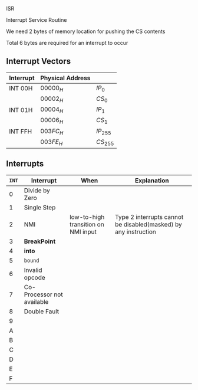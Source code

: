 ISR

Interrupt Service Routine

We need 2 bytes of memory location for pushing the CS contents

Total 6 bytes are required for an interrupt to occur

## Interrupt Vectors

| Interrupt | Physical Address |      |
| --------- | ---------------- | ----- |
| INT 00H       | ${00000}_H$      | ${IP}_0$ |
|           | ${00002}_H$      | ${CS}_0$ |
| INT 01H | ${00004_H}$ | ${IP}_1$ |
|         | ${00006_H}$ | ${CS}_1$ | 
| INT FFH | ${003FC_H}$ | ${IP}_{255}$ | 
|     | ${003FE_H}$ | ${CS}_{255}$ |

## Interrupts

| `INT` | Interrupt                  | When                                | Explanation                                                  |
| ----- | -------------------------- | ----------------------------------- | ------------------------------------------------------------ |
| 0     | Divide by Zero             |                                     |                                                              |
| 1     | Single Step                |                                     |                                                              |
| 2     | NMI                        | low-to-high transition on NMI input | Type 2 interrupts cannot be disabled(masked) by any instruction |
| 3     | **BreakPoint**             |                                     |                                                              |
| 4     | **into**                   |                                     |                                                              |
| 5     | `bound`                    |                                     |                                                              |
| 6     | Invalid opcode             |                                     |                                                              |
| 7     | Co-Processor not available |                                     |                                                              |
| 8     | Double Fault               |                                     |                                                              |
| 9     |                            |                                     |                                                              |
| A     |                            |                                     |                                                              |
| B     |                            |                                     |                                                              |
| C     |                            |                                     |                                                              |
| D     |                            |                                     |                                                              |
| E     |                            |                                     |                                                              |
| F     |                            |                                     |                                                              |

